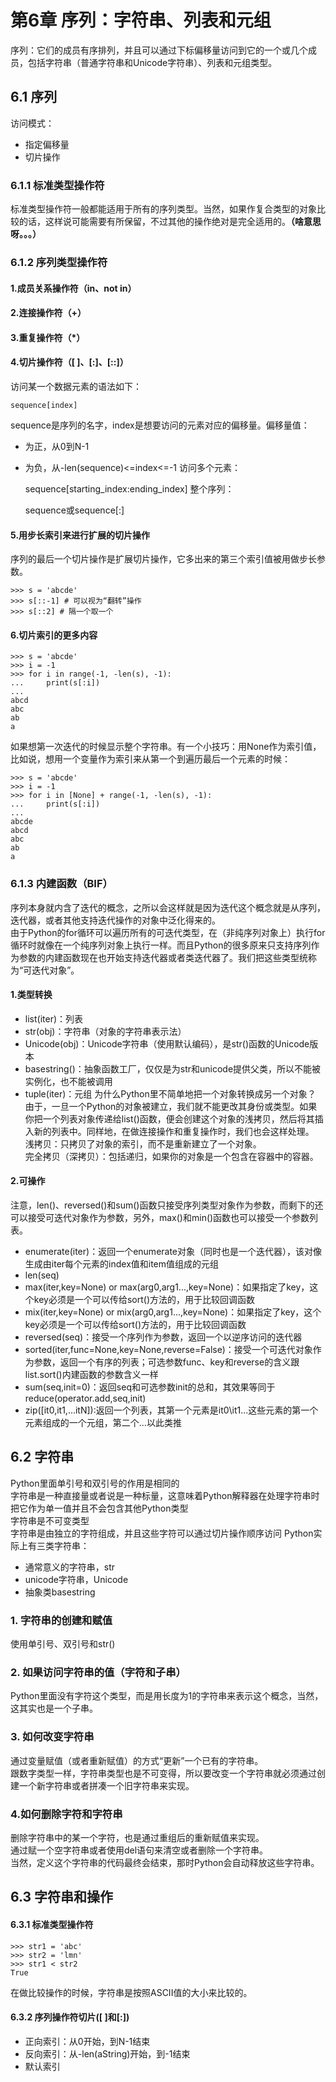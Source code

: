 # 第6章 序列：字符串、列表和元组
序列：它们的成员有序排列，并且可以通过下标偏移量访问到它的一个或几个成员，包括字符串（普通字符串和Unicode字符串）、列表和元组类型。
## 6.1 序列 
访问模式：  

* 指定偏移量
* 切片操作
### 6.1.1 标准类型操作符
标准类型操作符一般都能适用于所有的序列类型。当然，如果作复合类型的对象比较的话，这样说可能需要有所保留，不过其他的操作绝对是完全适用的。**（啥意思呀。。。）**
### 6.1.2 序列类型操作符
#### 1.成员关系操作符（in、not in）
#### 2.连接操作符（+）
#### 3.重复操作符（*）
#### 4.切片操作符（[ ]、[:]、[::]）
访问某一个数据元素的语法如下：

	sequence[index]
sequence是序列的名字，index是想要访问的元素对应的偏移量。偏移量值：  

* 为正，从0到N-1
* 为负，从-len(sequence)<=index<=-1
访问多个元素：

	sequence[starting_index:ending_index]
整个序列：

	sequence或sequence[:]
#### 5.用步长索引来进行扩展的切片操作
序列的最后一个切片操作是扩展切片操作，它多出来的第三个索引值被用做步长参数。
	
	>>> s = 'abcde'
	>>> s[::-1] # 可以视为“翻转”操作
	>>> s[::2] # 隔一个取一个
#### 6.切片索引的更多内容

	>>> s = 'abcde'
	>>> i = -1
	>>> for i in range(-1, -len(s), -1):
	... 	print(s[:i])
	...
	abcd
	abc
	ab
	a
如果想第一次迭代的时候显示整个字符串。有一个小技巧：用None作为索引值，比如说，想用一个变量作为索引来从第一个到遍历最后一个元素的时候：

	>>> s = 'abcde'
	>>> i = -1
	>>> for i in [None] + range(-1, -len(s), -1):
	... 	print(s[:i])
	...
	abcde
	abcd
	abc
	ab
	a
### 6.1.3 内建函数（BIF）
序列本身就内含了迭代的概念，之所以会这样就是因为迭代这个概念就是从序列，迭代器，或者其他支持迭代操作的对象中泛化得来的。  
由于Python的for循环可以遍历所有的可迭代类型，在（非纯序列对象上）执行for循环时就像在一个纯序列对象上执行一样。而且Python的很多原来只支持序列作为参数的内建函数现在也开始支持迭代器或者类迭代器了。我们把这些类型统称为“可迭代对象”。
#### 1.类型转换
* list(iter)：列表    
* str(obj)：字符串（对象的字符串表示法） 
* Unicode(obj)：Unicode字符串（使用默认编码），是str()函数的Unicode版本  
* basestring()：抽象函数工厂，仅仅是为str和unicode提供父类，所以不能被实例化，也不能被调用  
* tuple(iter)：元组
为什么Python里不简单地把一个对象转换成另一个对象？  
由于，一旦一个Python的对象被建立，我们就不能更改其身份或类型。如果你把一个列表对象传递给list()函数，便会创建这个对象的浅拷贝，然后将其插入新的列表中。同样地，在做连接操作和重复操作时，我们也会这样处理。  
浅拷贝：只拷贝了对象的索引，而不是重新建立了一个对象。  
完全拷贝（深拷贝）：包括递归，如果你的对象是一个包含在容器中的容器。
#### 2.可操作
注意，len()、reversed()和sum()函数只接受序列类型对象作为参数，而剩下的还可以接受可迭代对象作为参数，另外，max()和min()函数也可以接受一个参数列表。

* enumerate(iter)：返回一个enumerate对象（同时也是一个迭代器），该对像生成由iter每个元素的index值和item值组成的元组
* len(seq)
* max(iter,key=None) or max(arg0,arg1...,key=None)：如果指定了key，这个key必须是一个可以传给sort()方法的，用于比较回调函数
* mix(iter,key=None) or mix(arg0,arg1...,key=None)：如果指定了key，这个key必须是一个可以传给sort()方法的，用于比较回调函数
* reversed(seq)：接受一个序列作为参数，返回一个以逆序访问的迭代器
* sorted(iter,func=None,key=None,reverse=False)：接受一个可迭代对象作为参数，返回一个有序的列表；可选参数func、key和reverse的含义跟list.sort()内建函数的参数含义一样
* sum(seq,init=0)：返回seq和可选参数init的总和，其效果等同于reduce(operator.add,seq,init)
* zip([it0,it1,...itN]):返回一个列表，其第一个元素是it0\it1...这些元素的第一个元素组成的一个元组，第二个...以此类推
## 6.2 字符串
Python里面单引号和双引号的作用是相同的  
字符串是一种直接量或者说是一种标量，这意味着Python解释器在处理字符串时把它作为单一值并且不会包含其他Python类型  
字符串是不可变类型  
字符串是由独立的字符组成，并且这些字符可以通过切片操作顺序访问
Python实际上有三类字符串：

* 通常意义的字符串，str
* unicode字符串，Unicode
* 抽象类basestring
### 1. 字符串的创建和赋值
使用单引号、双引号和str()  
### 2. 如果访问字符串的值（字符和子串）
Python里面没有字符这个类型，而是用长度为1的字符串来表示这个概念，当然，这其实也是一个子串。
### 3. 如何改变字符串
通过变量赋值（或者重新赋值）的方式“更新”一个已有的字符串。  
跟数字类型一样，字符串类型也是不可变得，所以要改变一个字符串就必须通过创建一个新字符串或者拼凑一个旧字符串来实现。
### 4.如何删除字符和字符串
删除字符串中的某一个字符，也是通过重组后的重新赋值来实现。  
通过赋一个空字符串或者使用del语句来清空或者删除一个字符串。  
当然，定义这个字符串的代码最终会结束，那时Python会自动释放这些字符串。
## 6.3 字符串和操作
#### 6.3.1 标准类型操作符

	>>> str1 = 'abc'
	>>> str2 = 'lmn'
	>>> str1 < str2
	True
在做比较操作的时候，字符串是按照ASCII值的大小来比较的。
#### 6.3.2 序列操作符切片([ ]和[:])
* 正向索引：从0开始，到N-1结束
* 反向索引：从-len(aString)开始，到-1结束
* 默认索引
